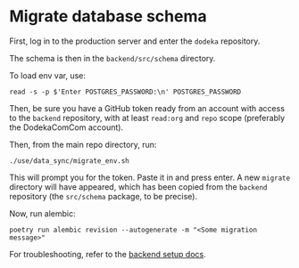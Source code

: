 # Migrate database schema

First, log in to the production server and enter the `dodeka` repository.

The schema is then in the `backend/src/schema` directory.

To load env var, use:

`read -s -p $'Enter POSTGRES_PASSWORD:\n' POSTGRES_PASSWORD`

Then, be sure you have a GitHub token ready from an account with access to the `backend` repository, with at least
`read:org` and `repo` scope (preferably the DodekaComCom account).

Then, from the main repo directory, run:

```shell
./use/data_sync/migrate_env.sh
```

This will prompt you for the token. Paste it in and press enter. A new `migrate` directory will have appeared, which has been copied from the `backend` repository (the `src/schema` package, to be precise).

Now, run alembic:

```shell
poetry run alembic revision --autogenerate -m "<Some migration message>"
```

For troubleshooting, refer to the [backend setup docs](/development/setup_backend.md).